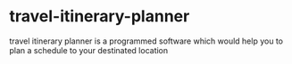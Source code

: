 # travel-itinerary-planner
travel itinerary planner is a programmed software which would help you to plan a schedule to your destinated location
